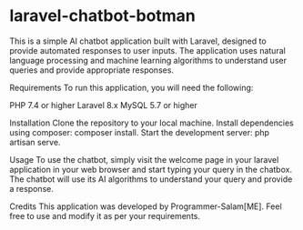 # laravel-chatbot-botman
This is a simple AI chatbot application built with Laravel, designed to provide automated responses to user inputs. The application uses natural language processing and machine learning algorithms to understand user queries and provide appropriate responses.

Requirements
To run this application, you will need the following:

PHP 7.4 or higher
Laravel 8.x
MySQL 5.7 or higher

Installation
Clone the repository to your local machine.
Install dependencies using composer: composer install.
Start the development server: php artisan serve.

Usage
To use the chatbot, simply visit the welcome page in your laravel application in your web browser and start typing your query in the chatbox. The chatbot will use its AI algorithms to understand your query and provide a response.

Credits
This application was developed by Programmer-Salam[ME]. Feel free to use and modify it as per your requirements.
